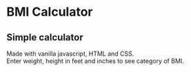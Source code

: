 # BMI Calculator

## Simple calculator 
Made with vanilla javascript, HTML and CSS.  
Enter weight, height in feet and inches to see category of BMI.
